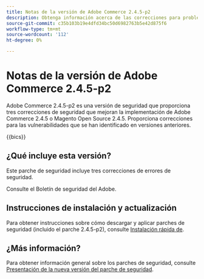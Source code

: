 ```yaml
---
title: Notas de la versión de Adobe Commerce 2.4.5-p2
description: Obtenga información acerca de las correcciones para problemas de seguridad en la versión 2.4.5-p2 de Adobe Commerce.
source-git-commit: c35b103b19e4dfd34bc50d6982763b5e42d875f6
workflow-type: tm+mt
source-wordcount: '112'
ht-degree: 0%

---
```



# Notas de la versión de Adobe Commerce 2.4.5-p2

Adobe Commerce 2.4.5-p2 es una versión de seguridad que proporciona tres correcciones de seguridad que mejoran la implementación de Adobe Commerce 2.4.5 o Magento Open Source 2.4.5. Proporciona correcciones para las vulnerabilidades que se han identificado en versiones anteriores.

{{bics}}

## ¿Qué incluye esta versión?

Este parche de seguridad incluye tres correcciones de errores de seguridad.

Consulte el Boletín de seguridad del Adobe.

## Instrucciones de instalación y actualización

Para obtener instrucciones sobre cómo descargar y aplicar parches de seguridad (incluido el parche 2.4.5-p2), consulte [Instalación rápida de](../../../installation/composer.md).

## ¿Más información?

Para obtener información general sobre los parches de seguridad, consulte [Presentación de la nueva versión del parche de seguridad](https://community.magento.com/t5/Magento-DevBlog/Introducing-the-New-Security-Patch-Release/ba-p/141287).
